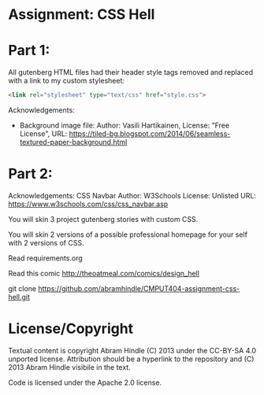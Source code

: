 Assignment: CSS Hell
====================

Part 1:
=======
All gutenberg HTML files had their header style tags removed and replaced with a link to my custom stylesheet:
```HTML
<link rel="stylesheet" type="text/css" href="style.css">
```

Acknowledgements:
* Background image file: Author: Vasili Hartikainen, License: "Free License", URL: https://tiled-bg.blogspot.com/2014/06/seamless-textured-paper-background.html

Part 2:
=======

Acknowledgements:
CSS Navbar Author: W3Schools License: Unlisted URL: https://www.w3schools.com/css/css_navbar.asp

You will skin 3 project gutenberg stories with custom CSS.

You will skin 2 versions of a possible professional homepage for your
self with 2 versions of CSS.

Read requirements.org

Read this comic http://theoatmeal.com/comics/design_hell

git clone https://github.com/abramhindle/CMPUT404-assignment-css-hell.git

License/Copyright
=================

Textual content is copyright Abram Hindle (C) 2013 under the CC-BY-SA
4.0 unported license. Attribution should be a hyperlink to the
repository and (C) 2013 Abram Hindle visibile in the text.

Code is licensed under the Apache 2.0 license.


